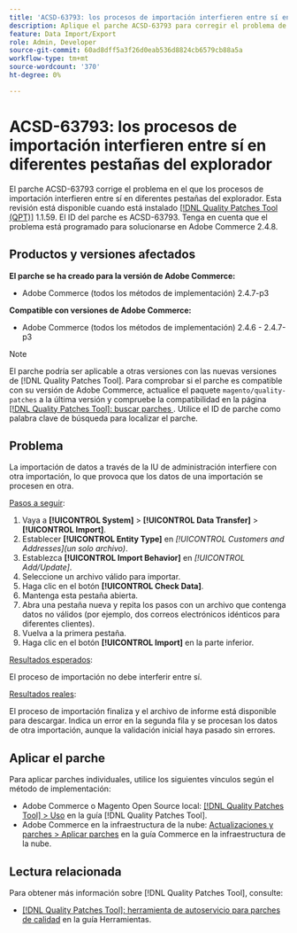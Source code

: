 ```yaml
---
title: 'ACSD-63793: los procesos de importación interfieren entre sí en diferentes pestañas del explorador'
description: Aplique el parche ACSD-63793 para corregir el problema de Adobe Commerce donde los procesos de importación interfieren entre sí en diferentes pestañas del explorador.
feature: Data Import/Export
role: Admin, Developer
source-git-commit: 60ad8dff5a3f26d0eab536d8824cb6579cb88a5a
workflow-type: tm+mt
source-wordcount: '370'
ht-degree: 0%

---
```



# ACSD-63793: los procesos de importación interfieren entre sí en diferentes pestañas del explorador

El parche ACSD-63793 corrige el problema en el que los procesos de importación interfieren entre sí en diferentes pestañas del explorador. Esta revisión está disponible cuando está instalado [[!DNL Quality Patches Tool (QPT)]](/help/tools/quality-patches-tool/quality-patches-tool-to-self-serve-quality-patches.md) 1.1.59. El ID del parche es ACSD-63793. Tenga en cuenta que el problema está programado para solucionarse en Adobe Commerce 2.4.8.

## Productos y versiones afectados

**El parche se ha creado para la versión de Adobe Commerce:**

* Adobe Commerce (todos los métodos de implementación) 2.4.7-p3

**Compatible con versiones de Adobe Commerce:**

* Adobe Commerce (todos los métodos de implementación) 2.4.6 - 2.4.7-p3

>[!NOTE]
>
>El parche podría ser aplicable a otras versiones con las nuevas versiones de [!DNL Quality Patches Tool]. Para comprobar si el parche es compatible con su versión de Adobe Commerce, actualice el paquete `magento/quality-patches` a la última versión y compruebe la compatibilidad en la página [[!DNL Quality Patches Tool]: buscar parches ](https://experienceleague.adobe.com/tools/commerce-quality-patches/index.html). Utilice el ID de parche como palabra clave de búsqueda para localizar el parche.

## Problema

La importación de datos a través de la IU de administración interfiere con otra importación, lo que provoca que los datos de una importación se procesen en otra.

<u>Pasos a seguir</u>:

1. Vaya a **[!UICONTROL System]** > **[!UICONTROL Data Transfer]** > **[!UICONTROL Import]**.
1. Establecer **[!UICONTROL Entity Type]** en *[!UICONTROL Customers and Addresses](un solo archivo)*.
1. Establezca **[!UICONTROL Import Behavior]** en *[!UICONTROL Add/Update]*.
1. Seleccione un archivo válido para importar.
1. Haga clic en el botón **[!UICONTROL Check Data]**.
1. Mantenga esta pestaña abierta.
1. Abra una pestaña nueva y repita los pasos con un archivo que contenga datos no válidos (por ejemplo, dos correos electrónicos idénticos para diferentes clientes).
1. Vuelva a la primera pestaña.
1. Haga clic en el botón **[!UICONTROL Import]** en la parte inferior.

<u>Resultados esperados</u>:

El proceso de importación no debe interferir entre sí.

<u>Resultados reales</u>:

El proceso de importación finaliza y el archivo de informe está disponible para descargar. Indica un error en la segunda fila y se procesan los datos de otra importación, aunque la validación inicial haya pasado sin errores.

## Aplicar el parche

Para aplicar parches individuales, utilice los siguientes vínculos según el método de implementación:

* Adobe Commerce o Magento Open Source local: [[!DNL Quality Patches Tool] > Uso](/help/tools/quality-patches-tool/usage.md) en la guía [!DNL Quality Patches Tool].
* Adobe Commerce en la infraestructura de la nube: [Actualizaciones y parches > Aplicar parches](https://experienceleague.adobe.com/docs/commerce-cloud-service/user-guide/develop/upgrade/apply-patches.html) en la guía Commerce en la infraestructura de la nube.

## Lectura relacionada

Para obtener más información sobre [!DNL Quality Patches Tool], consulte:

* [[!DNL Quality Patches Tool]: herramienta de autoservicio para parches de calidad](/help/tools/quality-patches-tool/quality-patches-tool-to-self-serve-quality-patches.md) en la guía Herramientas.
